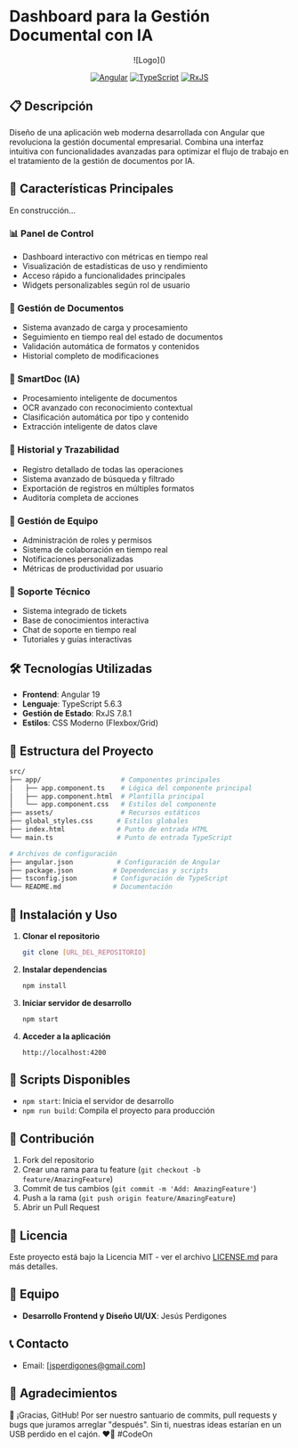 # Dashboard para la Gestión Documental con IA

<div align="center">

![Logo](<template>
	<svg xmlns="http://www.w3.org/2000/svg" width="128" height="128" viewBox="0 0 128 128">
		<linearGradient id="deviconAngular0" x1="14.704" x2="110.985" y1="46.27" y2="92.024" gradientTransform="matrix(1 0 0 -1 0 130)" gradientUnits="userSpaceOnUse">
			<stop offset="0" stop-color="#e40035" />
			<stop offset=".24" stop-color="#f60a48" />
			<stop offset=".352" stop-color="#f20755" />
			<stop offset=".494" stop-color="#dc087d" />
			<stop offset=".745" stop-color="#9717e7" />
			<stop offset="1" stop-color="#6c00f5" />
		</linearGradient>
		<path fill="url(#deviconAngular0)" d="m124.5 21.3l-4.4 68.6L78.3 0zm-29 88.7L64 128l-31.5-18l6.4-15.5h50.3zM64 34.1l16.5 40.2h-33zM7.9 89.9L3.5 21.3L49.7 0z" />
		<linearGradient id="deviconAngular1" x1="28.733" x2="91.742" y1="117.071" y2="45.195" gradientTransform="matrix(1 0 0 -1 0 130)" gradientUnits="userSpaceOnUse">
			<stop offset="0" stop-color="#ff31d9" />
			<stop offset="1" stop-color="#ff5be1" stop-opacity="0" />
		</linearGradient>
		<path fill="url(#deviconAngular1)" d="m124.5 21.3l-4.4 68.6L78.3 0zm-29 88.7L64 128l-31.5-18l6.4-15.5h50.3zM64 34.1l16.5 40.2h-33zM7.9 89.9L3.5 21.3L49.7 0z" />
	</svg>
</template>)

[![Angular](https://img.shields.io/badge/Angular-19-DD0031?style=for-the-badge&logo=angular)](https://angular.io/)
[![TypeScript](https://img.shields.io/badge/TypeScript-5.6.3-3178C6?style=for-the-badge&logo=typescript)](https://www.typescriptlang.org/)
[![RxJS](https://img.shields.io/badge/RxJS-7.8.1-B7178C?style=for-the-badge&logo=reactivex)](https://rxjs.dev/)

</div>

## 📋 Descripción

Diseño de una aplicación web moderna desarrollada con Angular que revoluciona la gestión documental empresarial. Combina una interfaz intuitiva con funcionalidades avanzadas para optimizar el flujo de trabajo en el tratamiento de la gestión de documentos por IA.

## 🚀 Características Principales

En construcción...

### 📊 Panel de Control
- Dashboard interactivo con métricas en tiempo real
- Visualización de estadísticas de uso y rendimiento
- Acceso rápido a funcionalidades principales
- Widgets personalizables según rol de usuario

### 📄 Gestión de Documentos
- Sistema avanzado de carga y procesamiento
- Seguimiento en tiempo real del estado de documentos
- Validación automática de formatos y contenidos
- Historial completo de modificaciones

### 🤖 SmartDoc (IA)
- Procesamiento inteligente de documentos
- OCR avanzado con reconocimiento contextual
- Clasificación automática por tipo y contenido
- Extracción inteligente de datos clave

### 📝 Historial y Trazabilidad
- Registro detallado de todas las operaciones
- Sistema avanzado de búsqueda y filtrado
- Exportación de registros en múltiples formatos
- Auditoría completa de acciones

### 👥 Gestión de Equipo
- Administración de roles y permisos
- Sistema de colaboración en tiempo real
- Notificaciones personalizadas
- Métricas de productividad por usuario

### 🛟 Soporte Técnico
- Sistema integrado de tickets
- Base de conocimientos interactiva
- Chat de soporte en tiempo real
- Tutoriales y guías interactivas

## 🛠️ Tecnologías Utilizadas

- **Frontend**: Angular 19
- **Lenguaje**: TypeScript 5.6.3
- **Gestión de Estado**: RxJS 7.8.1
- **Estilos**: CSS Moderno (Flexbox/Grid)

## 📁 Estructura del Proyecto

```bash
src/
├── app/                    # Componentes principales
│   ├── app.component.ts    # Lógica del componente principal
│   ├── app.component.html  # Plantilla principal
│   └── app.component.css   # Estilos del componente
├── assets/                 # Recursos estáticos
├── global_styles.css      # Estilos globales
├── index.html             # Punto de entrada HTML
└── main.ts                # Punto de entrada TypeScript

# Archivos de configuración
├── angular.json           # Configuración de Angular
├── package.json          # Dependencias y scripts
├── tsconfig.json         # Configuración de TypeScript
└── README.md             # Documentación
```

## 🚀 Instalación y Uso

1. **Clonar el repositorio**
   ```bash
   git clone [URL_DEL_REPOSITORIO]
   ```

2. **Instalar dependencias**
   ```bash
   npm install
   ```

3. **Iniciar servidor de desarrollo**
   ```bash
   npm start
   ```

4. **Acceder a la aplicación**
   ```
   http://localhost:4200
   ```

## 🔧 Scripts Disponibles

- `npm start`: Inicia el servidor de desarrollo
- `npm run build`: Compila el proyecto para producción

## 🤝 Contribución

1. Fork del repositorio
2. Crear una rama para tu feature (`git checkout -b feature/AmazingFeature`)
3. Commit de tus cambios (`git commit -m 'Add: AmazingFeature'`)
4. Push a la rama (`git push origin feature/AmazingFeature`)
5. Abrir un Pull Request

## 📄 Licencia

Este proyecto está bajo la Licencia MIT - ver el archivo [LICENSE.md](LICENSE.md) para más detalles.

## 👥 Equipo

- **Desarrollo Frontend y Diseño UI/UX**: Jesús Perdigones

## 📞 Contacto

- Email: [jsperdigones@gmail.com]

## 🙏 Agradecimientos
🚀 ¡Gracias, GitHub! Por ser nuestro santuario de commits, pull requests y bugs que juramos arreglar "después". Sin ti, nuestras ideas estarían en un USB perdido en el cajón. ❤️🙌 #CodeOn
